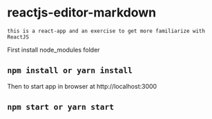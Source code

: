 # reactjs-editor-markdown

`this is a react-app and an exercise to get more familiarize with ReactJS`

First install node_modules folder
## `npm install or yarn install`

Then to start app in browser at http://localhost:3000
## `npm start or yarn start`
